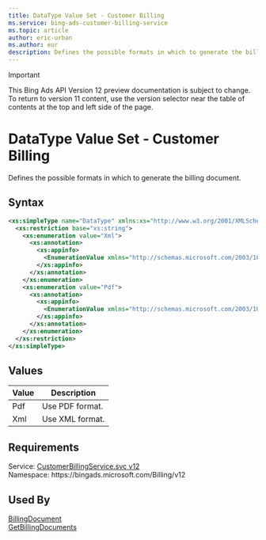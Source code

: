 ```yaml
---
title: DataType Value Set - Customer Billing
ms.service: bing-ads-customer-billing-service
ms.topic: article
author: eric-urban
ms.author: eur
description: Defines the possible formats in which to generate the billing document.
---
```

> [!IMPORTANT]
> This Bing Ads API Version 12 preview documentation is subject to change. To return to version 11 content, use the version selector near the table of contents at the top and left side of the page.

# DataType Value Set - Customer Billing
Defines the possible formats in which to generate the billing document.

## Syntax
```xml
<xs:simpleType name="DataType" xmlns:xs="http://www.w3.org/2001/XMLSchema">
  <xs:restriction base="xs:string">
    <xs:enumeration value="Xml">
      <xs:annotation>
        <xs:appinfo>
          <EnumerationValue xmlns="http://schemas.microsoft.com/2003/10/Serialization/">1</EnumerationValue>
        </xs:appinfo>
      </xs:annotation>
    </xs:enumeration>
    <xs:enumeration value="Pdf">
      <xs:annotation>
        <xs:appinfo>
          <EnumerationValue xmlns="http://schemas.microsoft.com/2003/10/Serialization/">2</EnumerationValue>
        </xs:appinfo>
      </xs:annotation>
    </xs:enumeration>
  </xs:restriction>
</xs:simpleType>
```

## <a name="values"></a>Values

|Value|Description|
|-----------|---------------|
|<a name="pdf"></a>Pdf|Use PDF format.|
|<a name="xml"></a>Xml|Use XML format.|

## Requirements
Service: [CustomerBillingService.svc v12](https://clientcenter.api.bingads.microsoft.com/Api/Billing/v12/CustomerBillingService.svc)  
Namespace: https\://bingads.microsoft.com/Billing/v12  

## Used By
[BillingDocument](billingdocument.md)  
[GetBillingDocuments](getbillingdocuments.md)  

